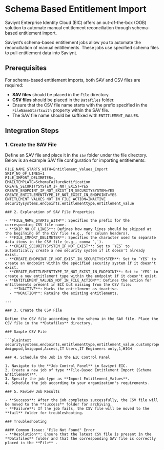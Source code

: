 # Schema Based Entitlement Import

Saviynt Enterprise Identity Cloud (EIC) offers an out-of-the-box (OOB) solution to automate manual entitlement reconciliation through schema-based entitlement import.

Saviynt’s schema-based entitlement jobs allow you to automate the reconciliation of manual entitlements. These jobs use specified schema files to pull entitlement data into Saviynt.

## Prerequisites
For schema-based entitlement imports, both SAV and CSV files are required:
- **SAV files** should be placed in the `File` directory.
- **CSV files** should be placed in the `Datafiles` folder.
- Ensure that the CSV file name starts with the prefix specified in the `FileNameStartswith` property within the SAV file.
- The SAV file name should be suffixed with `ENTITLEMENT_VALUES`.

## Integration Steps

### 1. Create the SAV File
Define an SAV file and place it in the `sav` folder under the file directory. Below is an example SAV file configuration for importing entitlements:

```plaintext
FILE_NAME_STARTS_WITH=Entitlement_Values_Import
SKIP_NO_OF_LINES=1
FILE_IMPORT_DELIMETER=,
EMAILTEMPLATE=SchemaFailureNotification
CREATE_SECURITYSYSTEM_IF_NOT_EXIST=YES
CREATE_ENDPOINT_IF_NOT_EXIST_IN_SECURITYSYSTEM=YES
CREATE_ENTITLEMENTTYPE_IF_NOT_EXIST_IN_ENDPOINT=YES
ENTITLEMENT_VALUES_NOT_IN_FILE_ACTION=INACTIVE
securitysystems,endpoints,entitlementtype,entitlement_value

### 2. Explanation of SAV File Properties

- **FILE_NAME_STARTS_WITH**: Specifies the prefix for the corresponding CSV file name.
- **SKIP_NO_OF_LINES**: Defines how many lines should be skipped at the beginning of the CSV file (e.g., for column headers).
- **FILE_IMPORT_DELIMETER**: Specifies the character used to separate data items in the CSV file (e.g., comma `,`).
- **CREATE_SECURITYSYSTEM_IF_NOT_EXIST**: Set to `YES` to automatically create a new security system if it doesn't already exist.
- **CREATE_ENDPOINT_IF_NOT_EXIST_IN_SECURITYSYSTEM**: Set to `YES` to create an endpoint within the specified security system if it doesn't exist.
- **CREATE_ENTITLEMENTTYPE_IF_NOT_EXIST_IN_ENDPOINT**: Set to `YES` to create a new entitlement type within the endpoint if it doesn't exist.
- **ENTITLEMENT_VALUES_NOT_IN_FILE_ACTION**: Defines the action for entitlements present in EIC but missing from the CSV file:
  - **INACTIVE**: Marks the entitlement as inactive.
  - **NOACTION**: Retains the existing entitlements.

---

### 3. Create the CSV File

Define the CSV file according to the schema in the SAV file. Place the CSV file in the **Datafiles** directory.

### Sample CSV File

```plaintext
securitysystems,endpoints,entitlementtype,entitlement_value,customproperty1,status,soxcritical
Amigopod,Amigopod,Access,IT Users,IT Engineers only,1,HIGH

### 4. Schedule the Job in the EIC Control Panel

1. Navigate to the **Job Control Panel** in Saviynt EIC.
2. Create a new job of type **File-Based Entitlement Import (Schema Entitlement)**.
3. Specify the job type as **Import Entitlement_Values**.
4. Schedule the job according to your organization's requirements.

### 5. Review Job Results

- **Success**: After the job completes successfully, the CSV file will be moved to the **success** folder for archiving.
- **Failure**: If the job fails, the CSV file will be moved to the **fail** folder for troubleshooting.

### Troubleshooting

#### Common Issue: "File Not Found" Error
- **Resolution**: Ensure that the latest CSV file is present in the **Datafiles** folder and that the corresponding SAV file is correctly placed in the **File** .